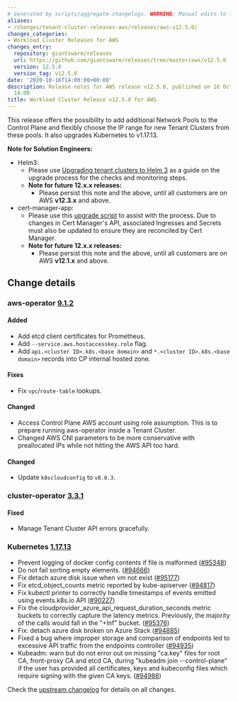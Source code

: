 ```yaml
---
# Generated by scripts/aggregate-changelogs. WARNING: Manual edits to this files will be overwritten.
aliases:
- /changes/tenant-cluster-releases-aws/releases/aws-v12.5.0/
changes_categories:
- Workload Cluster Releases for AWS
changes_entry:
  repository: giantswarm/releases
  url: https://github.com/giantswarm/releases/tree/master/aws/v12.5.0
  version: 12.5.0
  version_tag: v12.5.0
date: '2020-10-16T14:00:00+00:00'
description: Release notes for AWS release v12.5.0, published on 16 October 2020,
  14:00
title: Workload Cluster Release v12.5.0 for AWS
---
```


This release offers the possibility to add additional Network Pools to the Control Plane and flexibly choose the IP range for new Tenant Clusters from these pools. It also upgrades Kubernetes to v1.17.13.

**Note for Solution Engineers:**

- Helm3:
  - Please use [Upgrading tenant clusters to Helm 3](https://intranet.giantswarm.io/docs/dev-and-releng/helm/helm3-tenant-cluster-upgrade/) as a guide on the upgrade process for the checks and monitoring steps.
  - **Note for future 12.x.x releases:**
    - Please persist this note and the above, until all customers are on AWS **v12.3.x** and above.
- cert-manager-app:
  - Please use this [upgrade script](https://github.com/giantswarm/cert-manager-app/blob/master/files/migrate-v090-to-v200.sh) to assist with the process. Due to changes in Cert Manager's API, associated Ingresses and Secrets must also be updated to ensure they are reconciled by Cert Manager.
  - **Note for future 12.x.x releases:**
    - Please persist this note and the above, until all customers are on AWS **v12.1.x** and above.

## Change details


### aws-operator [9.1.2](https://github.com/giantswarm/aws-operator/releases/tag/v9.1.2)

#### Added
- Add etcd client certificates for Prometheus.
- Add `--service.aws.hostaccesskey.role` flag.
- Add `api.<cluster ID>.k8s.<base domain>` and `*.<cluster ID>.k8s.<base domain>` records into CP internal hosted zone.
#### Fixes
- Fix `vpc`/`route-table` lookups.
#### Changed
- Access Control Plane AWS account using role assumption. This is to prepare
  running aws-operator inside a Tenant Cluster.
- Changed AWS CNI parameters to be more conservative with preallocated IPs while not hitting the AWS API too hard.
#### Changed
- Update `k8scloudconfig` to `v8.0.3`.



### cluster-operator [3.3.1](https://github.com/giantswarm/cluster-operator/releases/tag/v3.3.1)

#### Fixed
- Manage Tenant Cluster API errors gracefully.

### Kubernetes [1.17.13](https://github.com/kubernetes/kubernetes/blob/master/CHANGELOG/CHANGELOG-1.17.md#changelog-since-v11712)

* Prevent logging of docker config contents if file is malformed ([#95348](https://github.com/kubernetes/kubernetes/pull/95348))
* Do not fail sorting empty elements. ([#94666](https://github.com/kubernetes/kubernetes/pull/94666))
* Fix detach azure disk issue when vm not exist ([#95177](https://github.com/kubernetes/kubernetes/pull/95177))
* Fix etcd_object_counts metric reported by kube-apiserver ([#94817](https://github.com/kubernetes/kubernetes/pull/94817))
* Fix kubectl printer to correctly handle timestamps of events emitted using events.k8s.io API ([#90227](https://github.com/kubernetes/kubernetes/pull/90227))
* Fix the cloudprovider_azure_api_request_duration_seconds metric buckets to correctly capture the latency metrics. Previously, the majority of the calls would fall in the "+Inf" bucket. ([#95376](https://github.com/kubernetes/kubernetes/pull/95376))
* Fix: detach azure disk broken on Azure Stack ([#94885](https://github.com/kubernetes/kubernetes/pull/94885))
* Fixed a bug where improper storage and comparison of endpoints led to excessive API traffic from the endpoints controller ([#94935](https://github.com/kubernetes/kubernetes/pull/94935))
* Kubeadm: warn but do not error out on missing "ca.key" files for root CA, front-proxy CA and etcd CA, during "kubeadm join --control-plane" if the user has provided all certificates, keys and kubeconfig files which require signing with the given CA keys. ([#94988](https://github.com/kubernetes/kubernetes/pull/94988))

Check the [upstream changelog](https://github.com/kubernetes/kubernetes/blob/master/CHANGELOG/CHANGELOG-1.17.md#changelog-since-v11712) for details on all changes.
